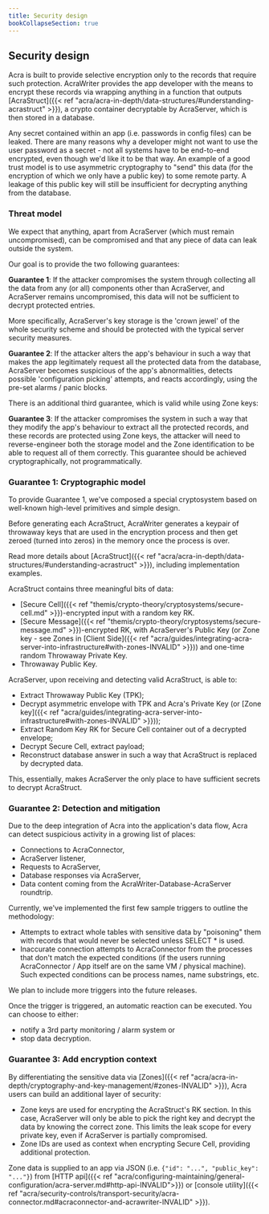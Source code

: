 ```yaml
---
title: Security design
bookCollapseSection: true
---
```


## Security design

Acra is built to provide selective encryption only to the records that require such protection.
AcraWriter provides the app developer with the means to encrypt these records via wrapping anything in a function that outputs [AcraStruct]({{< ref "acra/acra-in-depth/data-structures/#understanding-acrastruct" >}}), a crypto container decryptable by AcraServer, which is then stored in a database.

Any secret contained within an app (i.e. passwords in config files) can be leaked. There are many reasons why a developer might not want to use the user password as a secret - not all systems have to be end-to-end encrypted, even though we'd like it to be that way. An example of a good trust model is to use asymmetric cryptography to "send" this data (for the encryption of which we only have a public key) to some remote party. A leakage of this public key will still be insufficient for decrypting anything from the database.

### Threat model

We expect that anything, apart from AcraServer (which must remain uncompromised), can be compromised and that any piece of data can leak outside the system.

Our goal is to provide the two following guarantees:

**Guarantee 1**: If the attacker compromises the system through collecting all the data from any (or all) components other than AcraServer, and AcraServer remains uncompromised, this data will not be sufficient to decrypt protected entries.

More specifically, AcraServer's key storage is the 'crown jewel' of the whole security scheme and should be protected with the typical server security measures.

**Guarantee 2**: If the attacker alters the app's behaviour in such a way that makes the app legitimately request all the protected data from the database, AcraServer becomes suspicious of the app's abnormalities, detects possible 'configuration picking' attempts, and reacts accordingly, using the pre-set alarms / panic blocks.

There is an additional third guarantee, which is valid while using Zone keys:

**Guarantee 3**: If the attacker compromises the system in such a way that they modify the app's behaviour to extract all the protected records, and these records are protected using Zone keys, the attacker will need to reverse-engineer both the storage model and the Zone identification to be able to request all of them correctly. This guarantee should be achieved cryptographically, not programmatically.

### Guarantee 1: Cryptographic model

To provide Guarantee 1, we've composed a special cryptosystem based on well-known high-level primitives and simple design.

Before generating each AcraStruct, AcraWriter generates a keypair of throwaway keys that are used in the encryption process and then get zeroed (turned into zeros) in the memory once the process is over.

Read more details about [AcraStruct]({{< ref "acra/acra-in-depth/data-structures/#understanding-acrastruct" >}}), including implementation examples.

AcraStruct contains three meaningful bits of data:
- [Secure Cell]({{< ref "themis/crypto-theory/cryptosystems/secure-cell.md" >}})-encrypted input with a random key RK.
- [Secure Message]({{< ref "themis/crypto-theory/cryptosystems/secure-message.md" >}})-encrypted RK, with AcraServer's Public Key (or Zone key - see Zones in [Client Side]({{< ref "acra/guides/integrating-acra-server-into-infrastructure#with-zones-INVALID" >}})) and one-time random Throwaway Private Key.
- Throwaway Public Key.

AcraServer, upon receiving and detecting valid AcraStruct, is able to:
- Extract Throwaway Public Key (TPK);
- Decrypt asymmetric envelope with TPK and Acra's Private Key (or [Zone key]({{< ref "acra/guides/integrating-acra-server-into-infrastructure#with-zones-INVALID" >}}));
- Extract Random Key RK for Secure Cell container out of a decrypted envelope;
- Decrypt Secure Cell, extract payload;
- Reconstruct database answer in such a way that AcraStruct is replaced by decrypted data.

This, essentially, makes AcraServer the only place to have sufficient secrets to decrypt AcraStruct.

### Guarantee 2: Detection and mitigation

Due to the deep integration of Acra into the application's data flow, Acra can detect suspicious activity in a growing list of places:
- Connections to AcraConnector,
- AcraServer listener,
- Requests to AcraServer,
- Database responses via AcraServer,
- Data content coming from the AcraWriter-Database-AcraServer roundtrip.

Currently, we've implemented the first few sample triggers to outline the methodology:
- Attempts to extract whole tables with sensitive data by "poisoning" them with records that would never be selected unless SELECT * is used.
- Inaccurate connection attempts to AcraConnector from the processes that don't match the expected conditions (if the users running AcraConnector / App itself are on the same VM / physical machine). Such expected conditions can be process names, name substrings, etc.

We plan to include more triggers into the future releases.

Once the trigger is triggered, an automatic reaction can be executed. You can choose to either:
- notify a 3rd party monitoring / alarm system or
- stop data decryption.

### Guarantee 3: Add encryption context

By differentiating the sensitive data via [Zones]({{< ref "acra/acra-in-depth/cryptography-and-key-management/#zones-INVALID" >}}), Acra users can build an additional layer of security:
- Zone keys are used for encrypting the AcraStruct's RK section. In this case, AcraServer will only be able to pick the right key and decrypt the data by knowing the correct zone. This limits the leak scope for every private key, even if AcraServer is partially compromised.
- Zone IDs are used as context when encrypting Secure Cell, providing additional protection.

Zone data is supplied to an app via JSON (i.e. `{"id": "...", "public_key": "..."}`) from [HTTP api]({{< ref "acra/configuring-maintaining/general-configuration/acra-server.md#http-api-INVALID">}}) or [console utility]({{< ref "acra/security-controls/transport-security/acra-connector.md#acraconnector-and-acrawriter-INVALID" >}}).